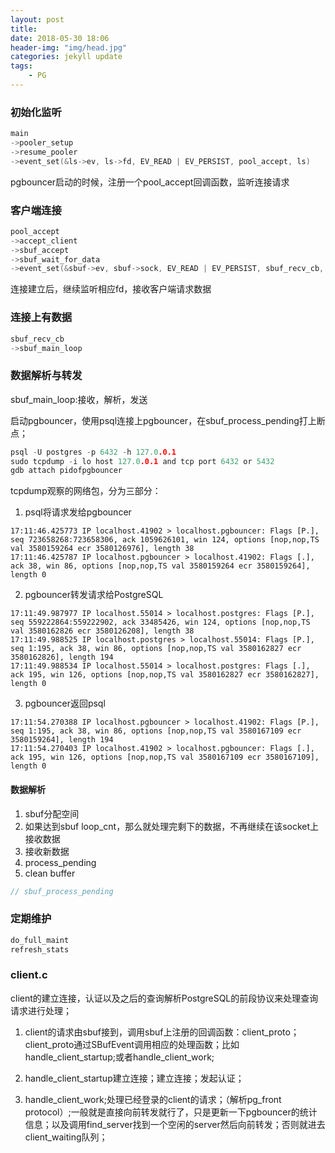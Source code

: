 ```yaml
---
layout: post
title: 
date: 2018-05-30 18:06
header-img: "img/head.jpg"
categories: jekyll update
tags:
    - PG
---
```


### 初始化监听

```c
main
->pooler_setup
->resume_pooler
->event_set(&ls->ev, ls->fd, EV_READ | EV_PERSIST, pool_accept, ls)
```

pgbouncer启动的时候，注册一个pool_accept回调函数，监听连接请求

### 客户端连接

```c
pool_accept
->accept_client
->sbuf_accept
->sbuf_wait_for_data
->event_set(&sbuf->ev, sbuf->sock, EV_READ | EV_PERSIST, sbuf_recv_cb, sbuf);
```

连接建立后，继续监听相应fd，接收客户端请求数据

### 连接上有数据

```c
sbuf_recv_cb
->sbuf_main_loop
```

### 数据解析与转发

sbuf_main_loop:接收，解析，发送 

启动pgbouncer，使用psql连接上pgbouncer，在sbuf_process_pending打上断点；

```c
psql -U postgres -p 6432 -h 127.0.0.1
sudo tcpdump -i lo host 127.0.0.1 and tcp port 6432 or 5432
gdb attach pidofpgbouncer
```

tcpdump观察的网络包，分为三部分：

1. psql将请求发给pgbouncer

```
17:11:46.425773 IP localhost.41902 > localhost.pgbouncer: Flags [P.], seq 723658268:723658306, ack 1059626101, win 124, options [nop,nop,TS val 3580159264 ecr 3580126976], length 38
17:11:46.425787 IP localhost.pgbouncer > localhost.41902: Flags [.], ack 38, win 86, options [nop,nop,TS val 3580159264 ecr 3580159264], length 0

```

2. pgbouncer转发请求给PostgreSQL

```
17:11:49.987977 IP localhost.55014 > localhost.postgres: Flags [P.], seq 559222864:559222902, ack 33485426, win 124, options [nop,nop,TS val 3580162826 ecr 3580126208], length 38
17:11:49.988525 IP localhost.postgres > localhost.55014: Flags [P.], seq 1:195, ack 38, win 86, options [nop,nop,TS val 3580162827 ecr 3580162826], length 194
17:11:49.988534 IP localhost.55014 > localhost.postgres: Flags [.], ack 195, win 126, options [nop,nop,TS val 3580162827 ecr 3580162827], length 0
```

3. pgbouncer返回psql

```
17:11:54.270388 IP localhost.pgbouncer > localhost.41902: Flags [P.], seq 1:195, ack 38, win 86, options [nop,nop,TS val 3580167109 ecr 3580159264], length 194
17:11:54.270403 IP localhost.41902 > localhost.pgbouncer: Flags [.], ack 195, win 126, options [nop,nop,TS val 3580167109 ecr 3580167109], length 0
```

#### 数据解析

1. sbuf分配空间
2. 如果达到sbuf loop_cnt，那么就处理完剩下的数据，不再继续在该socket上接收数据
3. 接收新数据
4. process_pending
5. clean buffer

```c
// sbuf_process_pending 

```

### 定期维护

```c
do_full_maint
refresh_stats
```

### client.c

client的建立连接，认证以及之后的查询解析PostgreSQL的前段协议来处理查询请求进行处理；

1. client的请求由sbuf接到，调用sbuf上注册的回调函数：client_proto；client_proto通过SBufEvent调用相应的处理函数；比如handle_client_startup;或者handle_client_work;

2. handle_client_startup建立连接；建立连接；发起认证；

3. handle_client_work;处理已经登录的client的请求；（解析pg_front protocol）;一般就是直接向前转发就行了，只是更新一下pgbouncer的统计信息；以及调用find_server找到一个空闲的server然后向前转发；否则就进去client_waiting队列；

   ​
